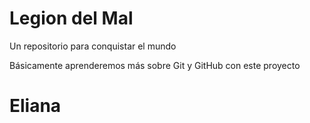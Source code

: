 # Legion del Mal
Un repositorio para conquistar el mundo

Básicamente aprenderemos más sobre Git y GitHub con este proyecto


# Eliana



